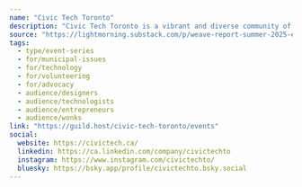 ```yaml
---
name: "Civic Tech Toronto"
description: "Civic Tech Toronto is a vibrant and diverse community of Torontonians engaged in understanding and creating solutions for civic challenges through technology, design, and other innovative means."
source: "https://lightmorning.substack.com/p/weave-report-summer-2025-edition"
tags:
  - type/event-series
  - for/municipal-issues
  - for/technology
  - for/volunteering
  - for/advocacy
  - audience/designers
  - audience/technologists
  - audience/entrepreneurs
  - audience/wonks
link: "https://guild.host/civic-tech-toronto/events"
social:
  website: https://civictech.ca/
  linkedin: https://ca.linkedin.com/company/civictechto
  instagram: https://www.instagram.com/civictechto/
  bluesky: https://bsky.app/profile/civictechto.bsky.social
---
```


